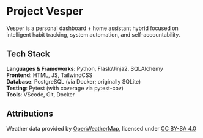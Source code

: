 # Project Vesper
Vesper is a personal dashboard + home assistant hybrid focused on intelligent habit tracking, system automation, and self-accountability.
  
## Tech Stack
**Languages & Frameworks**: Python, Flask/Jinja2, SQLAlchemy  
**Frontend**: HTML, JS, TailwindCSS  
**Database**: PostgreSQL (via Docker; originally SQLite)  
**Testing**: Pytest (with coverage via pytest-cov)  
**Tools**: VScode, Git, Docker  




## Attributions
Weather data provided by [OpenWeatherMap](https://openweathermap.org/), licensed under [CC BY-SA 4.0](https://creativecommons.org/licenses/by-sa/4.0/)
